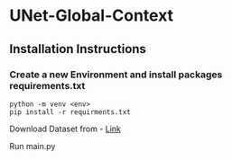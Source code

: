 # UNet-Global-Context

## Installation Instructions
### Create a new Environment and install packages requirements.txt
<pre><code>python -m venv &lt;env&gt;
pip install -r requirments.txt
</code></pre>
Download Dataset from - [Link](https://www.kaggle.com/datasets/intelecai/car-segmentation/data)

Run main.py
